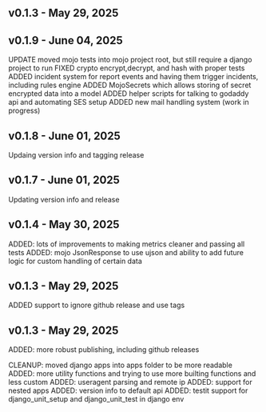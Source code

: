 
## v0.1.3 - May 29, 2025
## v0.1.9 - June 04, 2025

   UPDATE moved mojo tests into mojo project root, but still require a django project to run
   FIXED crypto encrypt,decrypt, and hash with proper tests
   ADDED incident system for report events and having them trigger incidents, including rules engine
   ADDED MojoSecrets which allows storing of secret encrypted data into a model
   ADDED helper scripts for talking to godaddy api and automating SES setup
   ADDED new mail handling system (work in progress)


## v0.1.8 - June 01, 2025

  Updaing version info and tagging release


## v0.1.7 - June 01, 2025

   Updating version info and release


## v0.1.4 - May 30, 2025

  ADDED: lots of improvements to making metrics cleaner and passing all tests
  ADDED: mojo JsonResponse to use ujson and ability to add future logic for custom handling of certain data


## v0.1.3 - May 29, 2025

  ADDED support to ignore github release and use tags


## v0.1.3 - May 29, 2025

  ADDED: more robust publishing, including github releases



  CLEANUP: moved django apps into apps folder to be more readable
  ADDED: more utility functions and trying to use more builting functions and less custom
  ADDED: useragent parsing and remote ip
  ADDED: support for nested apps
  ADDED: version info to default api
  ADDED: testit support for django_unit_setup and django_unit_test in django env

